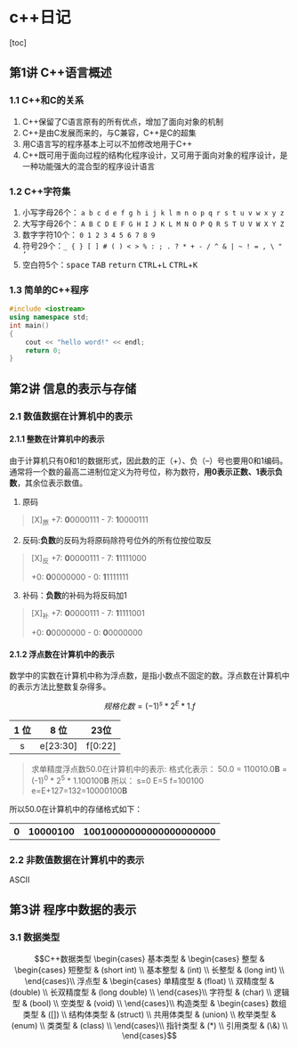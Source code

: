 # c++日记
  
[toc]

## 第1讲 C++语言概述
### 1.1 C++和C的关系
1. C++保留了C语言原有的所有优点，增加了面向对象的机制
2. C++是由C发展而来的，与C兼容，C++是C的超集
3. 用C语言写的程序基本上可以不加修改地用于C++
4. C++既可用于面向过程的结构化程序设计，又可用于面向对象的程序设计，是一种功能强大的混合型的程序设计语言

### 1.2 C++字符集
1. 小写字母26个： `a b c d e f g h i j k l m n o p q r s t u v w x y z`
2. 大写字母26个： `A B C D E F G H I J K L M N O P Q R S T U V W X Y Z `
3. 数字字符10个：  `0 1 2 3 4 5 6 7 8 9`
4. 符号29个：`_ { } [ ] # ( ) < > % : ; . ? * + - / ^ & | ~ ! = , \ " ’`
5. 空白符5个：<kbd>space</kbd> <kbd>TAB</kbd> <kbd>return</kbd>  <kbd>CTRL</kbd>+<kbd>L</kbd> <kbd>CTRL</kbd>+<kbd>K</kbd>

### 1.3 简单的C++程序
``` c++
#include <iostream>
using namespace std;  
int main()  
{
	cout << "hello word!" << endl;  
	return 0;
}
```

## 第2讲 信息的表示与存储
### 2.1 数值数据在计算机中的表示
#### 2.1.1 整数在计算机中的表示
由于计算机只有0和1的数据形式，因此数的正（+）、负（–）号也要用0和1编码。通常将一个数的最高二进制位定义为符号位，称为数符，**用0表示正数、1表示负数**，其余位表示数值。
1. 原码
>[X]<sub>原</sub>
>+7: **0**0000111
>\- 7: **1**0000111

2. 反码:**负数**的反码为将原码除符号位外的所有位按位取反
>[X]<sub>反</sub>
>+7: **0**0000111
>\- 7: **1**1111000
>
>+0: **0**0000000
>\- 0: **1**1111111

3. 补码：**负数**的补码为将反码加1
>[X]<sub>补</sub>
>+7: **0**0000111
>\- 7: **1**1111001
>
>+0: **0**0000000
>\- 0: **0**0000000

#### 2.1.2 浮点数在计算机中的表示
数学中的实数在计算机中称为浮点数，是指小数点不固定的数。浮点数在计算机中的表示方法比整数复杂得多。

$$ 规格化数 = (-1)^s *2^E * 1.f $$

|1 位|8 位|23位|
|:-:|:-:|:-:|
|s|e[23:30]|f[0:22]|

> 求单精度浮点数50.0在计算机中的表示:
> 格式化表示： 50.0 = 110010.0**B** = (-1)<sup>0</sup> * 2<sup>5</sup> * 1.100100**B**
> 所以： s=0  E=5  f=100100
> e=E+127=132=10000100**B**

所以50.0在计算机中的存储格式如下：
<table>
  <tr>
    <th>0</th>
    <th>10000100</th>
    <th>10010000000000000000000</th>
  </tr>
</table>

### 2.2 非数值数据在计算机中的表示
ASCII




## 第3讲 程序中数据的表示
### 3.1 数据类型

$$C++数据类型 \begin{cases} 
	基本类型 & \begin{cases}
		整型 & \begin{cases}
			短整型 & (short int) \\
			基本整型 & (int) \\
			长整型 & (long int) \\
		\end{cases}\\
		浮点型 & \begin{cases}
			单精度型 & (float) \\
			双精度型 & (double) \\
			长双精度型 & (long double) \\
		\end{cases}\\
		字符型 & (char) \\
		逻辑型 & (bool) \\
		空类型 & (void) \\
	\end{cases}\\ 
	构造类型 & \begin{cases}
		数组类型 & ([]) \\
		结构体类型 & (struct) \\
		共用体类型 & (union) \\
		枚举类型 & (enum) \\
		类类型 & (class) \\
	\end{cases}\\
	指针类型 & (*) \\
	引用类型 & (\&) \\
\end{cases}$$























